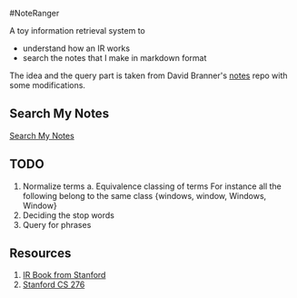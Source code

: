 #NoteRanger

A toy information retrieval system to
  - understand how an IR works
  - search the notes that I make in markdown format

The idea and the query part is taken from David Branner's [notes](https://github.com/branner-non-code/notes/tree/gh-pages) repo with some modifications.


## Search My Notes

[Search My Notes](https://satabdidas.github.io/NoteRanger/)

## TODO

1. Normalize terms
   a. Equivalence classing of terms
      For instance all the following belong to the same class {windows, window, Windows, Window}
2. Deciding the stop words
3. Query for phrases

## Resources

1. [IR Book from Stanford](http://nlp.stanford.edu/IR-book/html/htmledition/contents-1.html)
2. [Stanford CS 276](http://web.stanford.edu/class/cs276/)